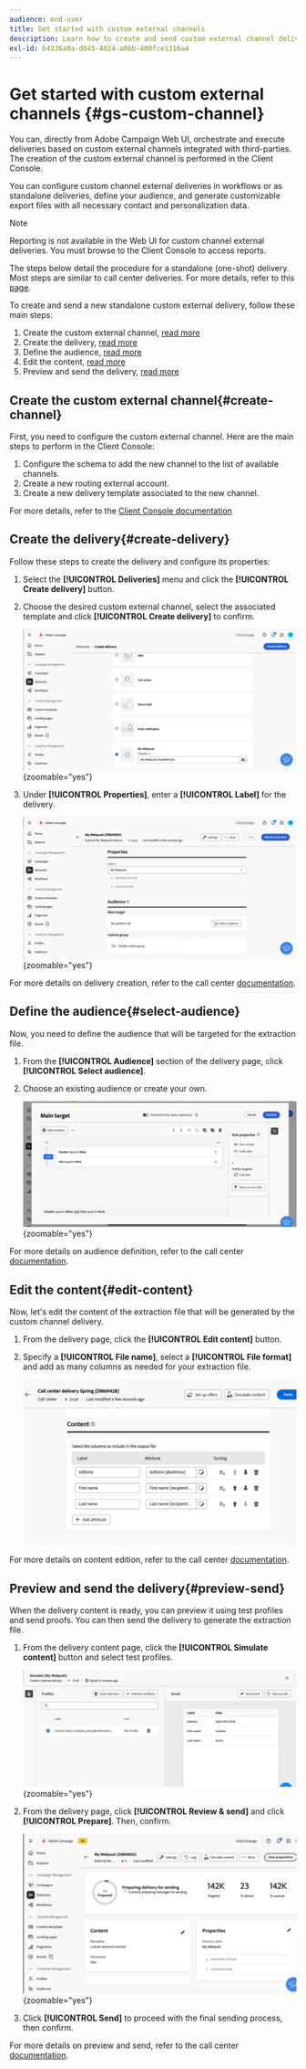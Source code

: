 ```yaml
---
audience: end-user
title: Get started with custom external channels
description: Learn how to create and send custom external channel deliveries with Adobe Campaign Web
exl-id: b4336a0a-d845-4024-a06b-400fce1316a4
---
```

# Get started with custom external channels {#gs-custom-channel}

You can, directly from Adobe Campaign Web UI, orchestrate and execute deliveries based on custom external channels integrated with third-parties. The creation of the custom external channel is performed in the Client Console.

You can configure custom channel external deliveries in workflows or as standalone deliveries, define your audience, and generate customizable export files with all necessary contact and personalization data.

>[!NOTE]
>
>Reporting is not available in the Web UI for custom channel external deliveries. You must browse to the Client Console to access reports.

The steps below detail the procedure for a standalone (one-shot) delivery. Most steps are similar to call center deliveries. For more details, refer to this [page](../call-center/create-call-center.md).

To create and send a new standalone custom external delivery, follow these main steps:

1. Create the custom external channel, [read more](#create-channel)
1. Create the delivery, [read more](#create-delivery)
1. Define the audience, [read more](#select-audience)
1. Edit the content, [read more](#edit-content)
1. Preview and send the delivery, [read more](#preview-send)

## Create the custom external channel{#create-channel}

First, you need to configure the custom external channel. Here are the main steps to perform in the Client Console:

1. Configure the schema to add the new channel to the list of available channels. 
1. Create a new routing external account.
1. Create a new delivery template associated to the new channel.

For more details, refer to the [Client Console documentation](https://experienceleague.adobe.com/docs/campaign/campaign-v8/send/custom-channel.html)

## Create the delivery{#create-delivery}

Follow these steps to create the delivery and configure its properties:

1. Select the **[!UICONTROL Deliveries]** menu and click the **[!UICONTROL Create delivery]** button.

1. Choose the desired custom external channel, select the associated template and click **[!UICONTROL Create delivery]** to confirm.

    ![Screenshot showing the creation of a custom delivery](assets/cus-create.png){zoomable="yes"}


1. Under **[!UICONTROL Properties]**, enter a **[!UICONTROL Label]** for the delivery.

    ![Screenshot showing the properties configuration for a custom delivery](assets/cus-properties.png){zoomable="yes"}

For more details on delivery creation, refer to the call center [documentation](../call-center/create-call-center.md#create-delivery).

## Define the audience{#select-audience}

Now, you need to define the audience that will be targeted for the extraction file.

1. From the **[!UICONTROL Audience]** section of the delivery page, click **[!UICONTROL Select audience]**.

1. Choose an existing audience or create your own.

    ![Screenshot showing audience selection for a custom delivery](assets/cc-audience2.png){zoomable="yes"}

For more details on audience definition, refer to the call center [documentation](../call-center/create-call-center.md#select-audience).

## Edit the content{#edit-content}

Now, let's edit the content of the extraction file that will be generated by the custom channel delivery. 

1. From the delivery page, click the **[!UICONTROL Edit content]** button.

1. Specify a **[!UICONTROL File name]**, select a **[!UICONTROL File format]** and add as many columns as needed for your extraction file.

    ![Screenshot showing the attributes configuration options for the extraction file.](assets/cc-content-attributes.png)

For more details on content edition, refer to the call center [documentation](../call-center/create-call-center.md#edit-content).

## Preview and send the delivery{#preview-send}

When the delivery content is ready, you can preview it using test profiles and send proofs. You can then send the delivery to generate the extraction file.

1. From the delivery content page, click the **[!UICONTROL Simulate content]** button and select test profiles.

    ![Screenshot showing the simulate content option in the delivery content page](assets/cus-simulate.png){zoomable="yes"}

1. From the delivery page, click **[!UICONTROL Review & send]** and click **[!UICONTROL Prepare]**. Then, confirm. 

    ![Screenshot showing the prepare option and logs menu](assets/cus-prepare.png){zoomable="yes"}

1. Click **[!UICONTROL Send]** to proceed with the final sending process, then confirm.

For more details on preview and send, refer to the call center [documentation](../call-center/create-call-center.md#preview-send).
